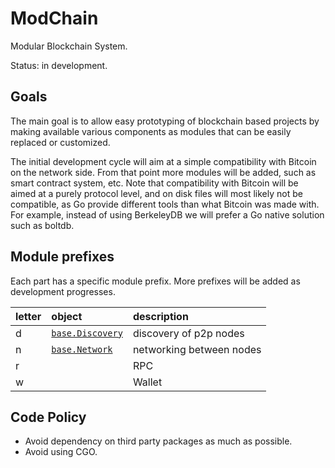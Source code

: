 # ModChain

Modular Blockchain System.

Status: in development.

## Goals

The main goal is to allow easy prototyping of blockchain based projects by
making available various components as modules that can be easily replaced or
customized.

The initial development cycle will aim at a simple compatibility with Bitcoin
on the network side. From that point more modules will be added, such as
smart contract system, etc. Note that compatibility with Bitcoin will be aimed
at a purely protocol level, and on disk files will most likely not be
compatible, as Go provide different tools than what Bitcoin was made with. For
example, instead of using BerkeleyDB we will prefer a Go native solution such
as boltdb.

## Module prefixes

Each part has a specific module prefix. More prefixes will be added as
development progresses.

| letter | object | description |
|:-------|:-------|:------------|
| d | [`base.Discovery`](https://godoc.org/github.com/KarpelesLab/modchain/base#Discovery) | discovery of p2p nodes |
| n | [`base.Network`](https://godoc.org/github.com/KarpelesLab/modchain/base#Network) | networking between nodes |
| r | | RPC |
| w | | Wallet |

## Code Policy

* Avoid dependency on third party packages as much as possible.
* Avoid using CGO.
